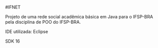 #IFNET

Projeto de uma rede social acadêmica básica em Java para o IFSP-BRA pela disciplina de POO do IFSP-BRA.

IDE utilizada: Eclipse

SDK 16